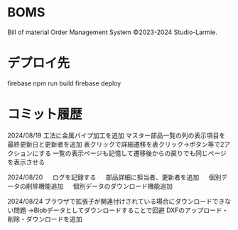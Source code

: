 ﻿# BOMS
  Bill of material Order Management System ©2023-2024 Studio-Larmie.

# デプロイ先
  firebase
    npm run build
    firebase deploy

# コミット履歴
  2024/08/19
    工法に金属パイプ加工を追加
    マスター部品一覧の列の表示項目を最終更新日と更新者を追加
    表クリックで詳細遷移を表クリック→ボタン等で2アクションにする
    一覧の表示ページも記憶して遷移後からの戻りでも同じページを表示させる

  2024/08/20
　  ログを記録する
　  部品詳細に担当者、更新者を追加
　  個別データの削除機能追加
　  個別データのダウンロード機能追加

  2024/08/24
   ブラウザで拡張子が関連付けされている場合にダウンロードできない問題
      →Blobデータとしてダウンロードすることで回避
    DXFのアップロード・削除・ダウンロードを追加
    

  
